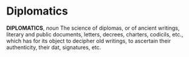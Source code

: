 # Diplomatics

**DIPLOMATICS**, _noun_ The science of diplomas, or of ancient writings, literary and public documents, letters, decrees, charters, codicils, etc., which has for its object to decipher old writings, to ascertain their authenticity, their dat, signatures, etc.